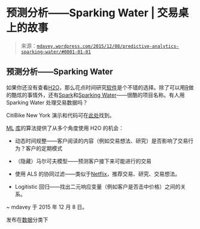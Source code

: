 <!--yml

分类：未分类

日期：2024-05-18 05:37:14

-->

# 预测分析——Sparking Water | 交易桌上的故事

> 来源：[`mdavey.wordpress.com/2015/12/08/predictive-analytics-sparking-water/#0001-01-01`](https://mdavey.wordpress.com/2015/12/08/predictive-analytics-sparking-water/#0001-01-01)

## 预测分析——Sparking Water

如果你还没有查看[H2O](http://h2o.ai/product/)，那么花点时间研究[软件](http://www.kdnuggets.com/2015/01/interview-arno-candel-h20-deep-learning.html)是个不错的选择。除了可以用[R](http://www.r-bloggers.com/things-to-try-after-user-part-1-deep-learning-with-h2o/)做的酷炫的事情外，还有[Spark](https://databricks.com/blog/2014/06/30/sparkling-water-h20-spark.html)和[Sparking Water](http://blog.cloudera.com/blog/2015/10/how-to-build-a-machine-learning-app-using-sparkling-water-and-apache-spark/)——很酷的项目名称。有人用 Sparking Water 处理交易数据吗？

CitiBike New York 演示和代码可在[此处](http://h2o.ai/blog/2015/02/strata-2015/)找到。

[ML](http://blog.cloudera.com/blog/2015/10/how-to-build-a-machine-learning-app-using-sparkling-water-and-apache-spark/) [库](https://spark.apache.org/docs/latest/mllib-guide.html)的算法提供了从多个角度使用 H2O 的机会：

+   动态时间规整——客户阅读的内容（例如交易想法、研究）是否影响了交易行为？客户的定期模式

+   （隐藏）马尔可夫模型——预测客户接下来可能进行的交易

+   使用 ALS 的协同过滤——类似于[Netflix](https://en.wikipedia.org/wiki/Netflix_Prize)，推荐交易、研究、交易想法。

+   Logitistic 回归——找出二元响应变量（例如客户是否击中价格）之间的关系。

~ mdavey 于 2015 年 12 月 8 日。

发布在[数据](https://mdavey.wordpress.com/category/data/)分类下
